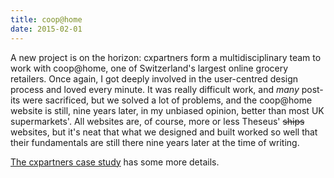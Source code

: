 ```yaml
---
title: coop@home
date: 2015-02-01
---
```


A new project is on the horizon: cxpartners form a multidisciplinary team to work with coop@home, one of Switzerland's largest online grocery retailers. Once again, I got deeply involved in the user-centred design process and loved every minute. It was really difficult work, and _many_ post-its were sacrificed, but we solved a lot of problems, and the coop@home website is still, nine years later, in my unbiased opinion, better than most UK supermarkets'. All websites are, of course, more or less Theseus' ~~ships~~ websites, but it's neat that what we designed and built worked so well that their fundamentals are still there nine years later at the time of writing.

[The cxpartners case study](https://www.cxpartners.co.uk/our-work/coop-supermarket/) has some more details.